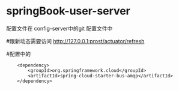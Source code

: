 # springBook-user-server

配置文件在 config-server中的git 配置文件中

#跟新动态需要访问 
http://127.0.0.1:prost/actuator/refresh

#配置中的

        <dependency>
            <groupId>org.springframework.cloud</groupId>
            <artifactId>spring-cloud-starter-bus-amqp</artifactId>
        </dependency>

